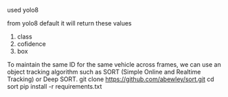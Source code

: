 used yolo8

from yolo8 default it will return these values
1. class
2. cofidence
3. box


To maintain the same ID for the same vehicle across frames, we can use an object tracking algorithm such as SORT (Simple Online and Realtime Tracking) or Deep SORT.
git clone https://github.com/abewley/sort.git
cd sort
pip install -r requirements.txt
